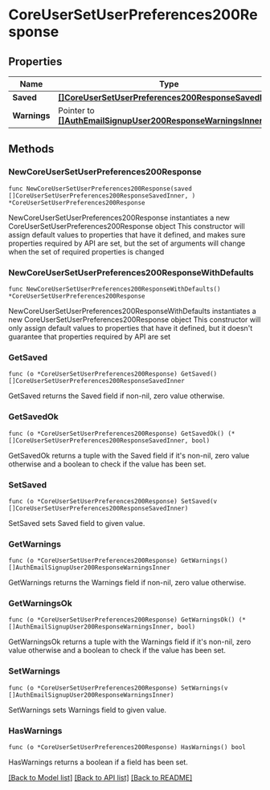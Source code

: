 # CoreUserSetUserPreferences200Response

## Properties

Name | Type | Description | Notes
------------ | ------------- | ------------- | -------------
**Saved** | [**[]CoreUserSetUserPreferences200ResponseSavedInner**](CoreUserSetUserPreferences200ResponseSavedInner.md) |  | 
**Warnings** | Pointer to [**[]AuthEmailSignupUser200ResponseWarningsInner**](AuthEmailSignupUser200ResponseWarningsInner.md) |  | [optional] 

## Methods

### NewCoreUserSetUserPreferences200Response

`func NewCoreUserSetUserPreferences200Response(saved []CoreUserSetUserPreferences200ResponseSavedInner, ) *CoreUserSetUserPreferences200Response`

NewCoreUserSetUserPreferences200Response instantiates a new CoreUserSetUserPreferences200Response object
This constructor will assign default values to properties that have it defined,
and makes sure properties required by API are set, but the set of arguments
will change when the set of required properties is changed

### NewCoreUserSetUserPreferences200ResponseWithDefaults

`func NewCoreUserSetUserPreferences200ResponseWithDefaults() *CoreUserSetUserPreferences200Response`

NewCoreUserSetUserPreferences200ResponseWithDefaults instantiates a new CoreUserSetUserPreferences200Response object
This constructor will only assign default values to properties that have it defined,
but it doesn't guarantee that properties required by API are set

### GetSaved

`func (o *CoreUserSetUserPreferences200Response) GetSaved() []CoreUserSetUserPreferences200ResponseSavedInner`

GetSaved returns the Saved field if non-nil, zero value otherwise.

### GetSavedOk

`func (o *CoreUserSetUserPreferences200Response) GetSavedOk() (*[]CoreUserSetUserPreferences200ResponseSavedInner, bool)`

GetSavedOk returns a tuple with the Saved field if it's non-nil, zero value otherwise
and a boolean to check if the value has been set.

### SetSaved

`func (o *CoreUserSetUserPreferences200Response) SetSaved(v []CoreUserSetUserPreferences200ResponseSavedInner)`

SetSaved sets Saved field to given value.


### GetWarnings

`func (o *CoreUserSetUserPreferences200Response) GetWarnings() []AuthEmailSignupUser200ResponseWarningsInner`

GetWarnings returns the Warnings field if non-nil, zero value otherwise.

### GetWarningsOk

`func (o *CoreUserSetUserPreferences200Response) GetWarningsOk() (*[]AuthEmailSignupUser200ResponseWarningsInner, bool)`

GetWarningsOk returns a tuple with the Warnings field if it's non-nil, zero value otherwise
and a boolean to check if the value has been set.

### SetWarnings

`func (o *CoreUserSetUserPreferences200Response) SetWarnings(v []AuthEmailSignupUser200ResponseWarningsInner)`

SetWarnings sets Warnings field to given value.

### HasWarnings

`func (o *CoreUserSetUserPreferences200Response) HasWarnings() bool`

HasWarnings returns a boolean if a field has been set.


[[Back to Model list]](../README.md#documentation-for-models) [[Back to API list]](../README.md#documentation-for-api-endpoints) [[Back to README]](../README.md)


